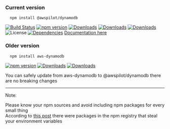 
### Current version 


```
  npm install @awspilot/dynamodb
```

[![Build Status](https://travis-ci.org/awspilot/dynamodb-oop.svg?branch=master)](https://travis-ci.org/awspilot/dynamodb-oop)
[![npm version](https://badge.fury.io/js/%40awspilot%2Fdynamodb.svg)](https://badge.fury.io/js/%40awspilot%2Fdynamodb) 
[![Downloads](https://img.shields.io/npm/dm/@awspilot/dynamodb.svg?maxAge=2592000)](https://www.npmjs.com/package/@awspilot/dynamodb) 
[![Downloads](https://img.shields.io/npm/dy/@awspilot/dynamodb.svg?maxAge=2592000)](https://www.npmjs.com/package/@awspilot/dynamodb) 
[![Downloads](https://img.shields.io/npm/dt/@awspilot/dynamodb.svg?maxAge=2592000)](https://www.npmjs.com/package/@awspilot/dynamodb) 
![License](https://img.shields.io/github/license/awspilot/dynamodb-oop.svg)
[![Dependencies](https://david-dm.org/awspilot/dynamodb.svg)](https://david-dm.org/awspilot/dynamodb) 
[Documentation here](https://awspilot.github.io/dynamodb-oop)





### Older version


```
  npm install aws-dynamodb
```
[![npm version](https://badge.fury.io/js/aws-dynamodb.svg)](https://badge.fury.io/js/aws-dynamodb) 
[![Downloads](https://img.shields.io/npm/dy/aws-dynamodb.svg?maxAge=2592000)](https://www.npmjs.com/package/aws-dynamodb) 
[![Downloads](https://img.shields.io/npm/dt/aws-dynamodb.svg?maxAge=2592000)](https://www.npmjs.com/package/aws-dynamodb) 


You can safely update from aws-dynamodb to @awspilot/dynamodb there are no breaking changes  


---
Note:  

Please know your npm sources and avoid including npm packages for every small thing  
According to [this post](https://iamakulov.com/notes/npm-malicious-packages/) there were packages in the npm registry that steal your environment variables

